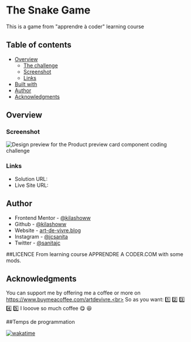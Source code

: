 
# The Snake Game

This is a game from "apprendre à coder" learning course

## Table of contents

- [Overview](#overview)
  - [The challenge](#the-challenge)
  - [Screenshot](#screenshot)
  - [Links](#links)
- [Built with](#built-with)
- [Author](#author)
- [Acknowledgments](#acknowledgments)

## Overview

### Screenshot

![Design preview for the Product preview card component coding challenge](./design/desktop-preview.jpg)

### Links

- Solution URL: 
- Live Site URL: 

## Author

- Frontend Mentor - [@kilashoww](https://www.frontendmentor.io/profile/kilashoww)
- Github - [@kilashoww](https://github.com/kilashoww)
- Website - [art-de-vivre.blog](https://www.art-de-vivre.blog/)
- Instagram - [@jcsanita](https://www.instagram.com/jcsanita)
- Twitter - [@sanitajc](https://twitter.com/sanitajc)

##LICENCE
From learning course <alt href="https://apprendre-a-coder.com/" alt='site Apprendre à coder.com'>APPRENDRE A CODER.COM</alt> with some mods.

## Acknowledgments

You can support me by offering me a coffee or more on https://www.buymeacoffee.com/artdevivre.<br>
So as you want: 1️⃣ 2️⃣ 3️⃣ 4️⃣ 5️⃣ I looove so much coffee :yum: :laughing:


##Temps de programmation

<a href="https://wakatime.com/badge/github/kilashoww/serpent"><img src="https://wakatime.com/badge/github/kilashoww/serpent.svg" alt="wakatime"></a>
